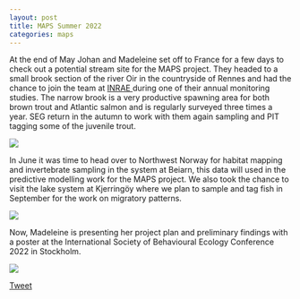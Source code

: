 ```yaml
---
layout: post
title: MAPS Summer 2022
categories: maps
---
```


At the end of May Johan and Madeleine set off to France for a few days to check out a potential stream site for the MAPS project. <!--more--> They headed to a small brook section of the river Oir in the countryside of Rennes and had the chance to join the team at <a href="https://www.inrae.fr/en"> INRAE </a> during one of their annual monitoring studies. The narrow brook is a very productive spawning area for both brown trout and Atlantic salmon and is regularly surveyed three times a year. SEG return in the autumn to work with them again sampling and PIT tagging some of the juvenile trout.


<div class="row">
  <div class="column">
    <img src="https://user-images.githubusercontent.com/96004332/182793047-ac4a2dc0-2907-4838-9da7-727aeda0bee8.png" />
  </div>
</div>

In June it was time to head over to Northwest Norway for habitat mapping and invertebrate sampling in the system at Beiarn, this data will used in the predictive modelling work for the MAPS project. We also took the chance to visit the lake system at Kjerringöy where we plan to sample and tag fish in September for the work on migratory patterns. 

<div class="row">
  <div class="column">
    <img src="https://user-images.githubusercontent.com/96004332/182793468-b055c068-e048-489c-b945-0dce24014288.JPG" />
  </div>
</div>

Now, Madeleine is presenting her project plan and preliminary findings with a poster at the International Society of Behavioural Ecology Conference 2022 in Stockholm.

<div class="row">
  <div class="column">
    <img src="https://user-images.githubusercontent.com/96004332/182793821-5036e21f-9abb-47a0-bd84-373bd527d38f.jpg" />
  </div>
</div>


<a href="https://twitter.com/share?ref_src=twsrc%5Etfw" class="twitter-share-button" data-show-count="false">Tweet</a><script async src="https://platform.twitter.com/widgets.js" charset="utf-8"></script>
